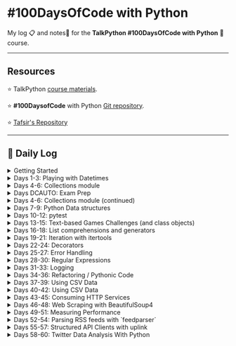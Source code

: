 # #100DaysOfCode with Python

My log :clipboard: and notes​ :notebook: for the **TalkPython #100DaysOfCode with Python** :snake: course.

---

## Resources

:star: TalkPython [course materials](https://training.talkpython.fm/courses/details/100-days-of-code-in-python).

:star: **#100DaysofCode** with Python [Git repository](https://github.com/talkpython/100daysofcode-with-python-course).

:star: [Tafsir's Repository](https://github.com/ttafsir/100-days-of-code)

---

## :calendar: Daily Log

<details><summary>Getting Started</summary>

- Course Start: [4/16/21](days/_course_start)
- Day 0: [4/17/21](days/_0)

</details>

<details><summary>Days 1-3: Playing with Datetimes</summary>

- Day 1: [4/18/21](days/_1)
- Day 2: [4/19/21](days/_2)
- Day 2a: [4/20/21](days/_2)
- Day 3: [4/21/21](days/_3)
- Day 3a: [4/22/21](days/_3)
- Day 3b: [4/23/21](days/_3)

</details>

<details><summary>Days 4-6: Collections module</summary>

- Day 4: [4/24/21](days/_4)
- Day 4a: [4/25/21](days/_4)
- Day 4b: [4/26/21](days/_4)
- Day 5: [4/27/21](days/_5#notebook-42721)
- Day 5a: [4/28/21](days/_5#tasks)
- Day 5b: [4/29/21](days/_5#tasks)
- Day 5c: [4/30/21](days/_5#rage-43021)
- Day 5d: [5/1/21](days/_5#notebook-5121)

</details>

<details><summary>Days DCAUTO: Exam Prep</summary>

:bangbang: ​Taking a two-week break from **100DaysOfCode** exercises to study for the Cisco **DCAUTO** exam :mortar_board:.  Each day of study that includes writing Python will continue the days of code streak.

- Day 1: [5/2/21](days/_dcauto#notebook-5221)
- Day 2: [5/3/21](days/_dcauto#notebook-5321)
- Day 3: [5/4/21](days/_dcauto#notebook-5421)
- Day 4: [5/5/21](days/_dcauto#notebook-5521)
- Day 5: [5/6/21](days/_dcauto#notebook-5621)
- Day 6: [5/7/21](days/_dcauto#notebook-5721)
- Day 7: [5/8/21](days/_dcauto#notebook-5821)
- Day 8: [5/9/21](days/_dcauto#notebook-5921)
- Day 9: [5/10/21](days/_dcauto#notebook-51021)
- Day 10: [5/11/21](days/_dcauto#notebook-51121)
- Day 11: [5/12/21](days/_dcauto#notebook-51221)
- Day 12: [5/13/21](days/_dcauto#notebook-51321)

</details>

<details><summary>Days 4-6: Collections module (continued)</summary>

- Day 6: [5/14/21](days/_6#notebook-51421)
- Day 6a: [5/15/21](days/_6#notebook-51521)
- Day 6b: [5/16/21](days/_6#notebook-51621)
- Day 6c: [5/17/21](days/_6#notebook-51721)
- Day 6d: [5/18/21](days/_6#notebook-51821)
- Day 6e: [5/19/21](days/_6#notebook-51921)
- Day 6f: [5/20/21](days/_6#notebook-52021)

</details>

<details><summary>Days 7-9: Python Data structures</summary>

- Day 7: [5/21/21](days/_7#notebook-52121)
- Day 7a: [5/22/21](days/_7#notebook-52221)
- Day 8: [5/23/21](days/_8)
- Day 9: [5/24/21](days/_9)

</details>

<details><summary>Days 10-12: pytest</summary>

- Day 10: [5/25/21](days/_10)
- Day 10a: [5/26/21](days/_10#notebook-52621)
- Day 10b: [5/27/21](days/_10#notebook-52721)
- Day 10c: [5/28/21](days/_10#notebook-52821)
- Day 10d: [5/29/21](days/_10#notebook-52921)
- Day 10e: [5/30/21](days/_10#notebook-53021)
- Day 10f: [5/31/21](days/_10#notebook-53121)
- Day 11: [6/1/21](days/_11)
- Day 11a: [6/2/21](days/_11#notebook-6221)
- Day 11b: [6/3/21](days/_11#notebook-6321)
- Day 11c: [6/4/21](days/_11#notebook-6421)
- Day 11d: [6/5/21](days/_11#notebook-6521)
- Day 11e: [6/6/21](days/_11#notebook-6621)
- Day 11f: [6/7/21](days/_11#notebook-6721)
- Day 11g: [6/8/21](days/_11#notebook-6821)
- Day 11h: [6/9/21](days/_11#notebook-6921)
- Day 11i: [6/10/21](days/_11#notebook-61021)
- Day 11j: [6/11/21](days/_11#notebook-61121)
- Day 11k: [6/12/21](days/_11#notebook-61221)
- Day 11l: [6/13/21](days/_11#notebook-61321)
- Day 12: [6/14/21](days/_12)
- Day 12a: [6/15/21](days/_12#notebook-61521)
- Day 12b: [6/16/21](days/_12#notebook-61621)
- Day 12c: [6/17/21](days/_12#notebook-61721)
- Day 12d: [6/18/21](days/_12#notebook-61821)

</details>

<details><summary>Days 13-15: Text-based Games Challenges (and class objects)</summary>

- Day 13: [6/19/21](days/_13)
- Day 13a: [6/20/21](days/_13#notebook-62021)
- Day 13b: [6/21/21](days/_13#notebook-62121)
- Day 13c: [6/22/21](days/_13#notebook-62221)
- Day 14: [6/23/21](days/_14)
- Day 14a: [6/24/21](days/_14#notebook-62421)
- Day 14b: [6/25/21](days/_14#notebook-62521)
- Day 14c: [6/26/21](days/_14#notebook-62621)
- Day 14d: [6/27/21](days/_14#notebook-62721)
- Day 14e: [6/28/21](days/_14#notebook-62821)
- Day 14f: [6/29/21](days/_14#notebook-62921)
- Day 14f: [6/30/21](days/_14#notebook-63021)
- Day 14g: [7/1/21](days/_14#notebook-7121)
- Day 15: [7/2/21](days/_15)
- Day 15a: [7/3/21](days/_15#notebook-7321)
- Day 15b: [7/4/21](days/_15#notebook-7421)
- Day 15c: [7/5/21](days/_15#notebook-7521)
- Day 15d: [7/6/21](days/_15#notebook-7621)
- Day 15e: [7/7/21](days/_15#notebook-7721)
- Day 15f: [7/8/21](days/_15#notebook-7821)
- Day 15g: [7/9/21](days/_15#notebook-7921)
- Day 15h: [7/10/21](days/_15#notebook-71021)
- Day 15i: [7/11/21](days/_15#notebook-71121)
- Day 15j: [7/12/21](days/_15#notebook-71221)
- Day 15k: [7/13/21](days/_15#notebook-71321)
- Day 15l: [7/14/21](days/_15#notebook-71421)
- Day 15m: [7/15/21](days/_15#notebook-71521)
- Day 15n: [7/16/21](days/_15#notebook-71621)
- Day 15o: [7/17/21](days/_15#notebook-71721)
- Day 15p: [7/18/21](days/_15#notebook-71821)
- Day 15q: [7/19/21](days/_15#notebook-71921)
- Day 15r: [7/20/21](days/_15#notebook-72021)
- Day 15s: [7/21/21](days/_15#notebook-72121)

</details>

<details><summary>Days 16-18: List comprehensions and generators</summary>

- Day 16: [7/22/21](days/_16)
- Day 16a: [7/23/21](days/_16#notebook-72321)
- Day 16b: [7/24/21](days/_16#notebook-72421)
- Day 16c: [7/25/21](days/_16#notebook-72521)
- Day 16d: [7/26/21](days/_16#notebook-72621)
- Day 17: [7/27/21](days/_17)
- Day 17a: [7/28/21](days/_17#notebook-72821)
- Day 17b: [7/29/21](days/_17#notebook-72921)
- Day 17c: [7/30/21](days/_17#notebook-73021)

```python
# Completed 105 straight days of code, before streak ended on 7/31/21.
from datetime import date
streak_start_date = date(2021, 4, 16)
streak_end_date = date(2021, 7, 30)

streak_length = (streak_end_date - streak_start_date).days
print(f'\n#100DaysofCode coding streak #1 lasted {streak_length} days.\n')
```

- Day 18: [8/1/21](days/_18)
- Day 18a: [8/2/21](days/_18#notebook-8221)

</details>

<details><summary>Days 19-21: Iteration with itertools</summary>

- Day 19: [8/3/21](days/_19)
- Day 19a: [8/4/21](days/_19#notebook-8421)
- Day 19b: [8/5/21](days/_19#notebook-8521)
- Day 19c: [8/6/21](days/_19#notebook-8621)
- Day 20: [8/7/21](days/_20)
- Day 20a: [8/8/21](days/_20#notebook-8821)
- Day 20b: [8/9/21](days/_20#notebook-8921)
- Day 21: [8/10/21](days/_21)
- Day 21a: [8/11/21](days/_21#notebook-81121)
- Day 21b: [8/12/21](days/_21#notebook-81221)

</details>

<details><summary>Days 22-24: Decorators</summary>

- Day 22: [8/13/21](days/_22)
- Day 22a: [8/14/21](days/_22#notebook-81421)
- Day 22b: [8/15/21](days/_22#notebook-81521)
- Day 23: [8/16/21](days/_23)
- Day 23a: [8/17/21](days/_23#notebook-81721)
- Day 23b: [8/18/21](days/_23#notebook-81821)
- Day 24: [8/19/21](days/_24)
- Day 24a: [8/20/21](days/_24#notebook-82021)
- Day 24b: [8/21/21](days/_24#notebook-82121)
- Day 24c: [8/22/21](days/_24#notebook-82221)
- Day 24d: [8/23/21](days/_24#notebook-82321)
- Day 24e: [8/24/21](days/_24#notebook-82421)
- Day 24f: [8/25/21](days/_24#notebook-82521)
- Day 24g: [8/26/21](days/_24#notebook-82621)
- Day 24h: [8/27/21](days/_24#notebook-82721)
- Day 24i: [8/29/21](days/_24#notebook-82921)
- Day 24j: [8/30/21](days/_24#notebook-83021)
- Day 24k: [8/31/21](days/_24#notebook-83121)
- Day 24l: [9/1/21](days/_24#notebook-9121)

</details>

<details><summary>Days 25-27: Error Handling</summary>

- Day 25: [9/2/21](days/_25)
- Day 26: [9/3/21](days/_26)
- Day 27: [9/4/21](days/_27)

</details>

<details><summary>Days 28-30: Regular Expressions</summary>

- Day 28: [9/5/21](days/_28)
- Day 28a: [9/6/21](days/_28#notebook-9621)
- Day 28b: [9/7/21](days/_28#notebook-9721)
- Day 28c: [9/8/21](days/_29#notebook-9821)
- Day 29: [9/9/21](days/_29)
- Day 29a: [9/10/21](days/_29#notebook-91021)
- Day 29b: [9/11/21](days/_29#notebook-91121)
- Day 29c: [9/12/21](days/_29#notebook-91221)
- Day 29d: [9/13/21](days/_29#notebook-91321)
- Day 29e: [9/14/21](days/_29#notebook-91421)
- Day 29f: [9/15/21](days/_29#notebook-91521)
- Day 29g: [9/16/21](days/_29#notebook-91621)
- Day 30: [9/18/21](days/_30)
- Day 30a: [9/19/21](days/_30#notebook-91921)
- Day 30b: [9/20/21](days/_30#notebook-92021)
- Day 30c: [9/21/21](days/_30#notebook-92121)

</details>

<details><summary>Days 31-33: Logging</summary>

- Day 31: [9/22/21](days/_31)
- Day 31a: [9/23/21](days/_31#notebook-92321)
- Day 31b: [9/24/21](days/_31#notebook-92421)
- Day 31c: [9/25/21](days/_31#notebook-92521)
- Day 31d: [9/26/21](days/_31#notebook-92621)
- Day 31e: [9/27/21](days/_31#notebook-92721)
- Day 31f: [9/28/21](days/_31#notebook-92821)
- Day 32: [9/29/21](days/_32)
- Day 33: [9/30/21](days/_33)
- Day 33a: [10/1/21](days/_33#notebook-10121)
- Day 33b: [10/2/21](days/_33#notebook-10221)
- Day 33c: [10/3/21](days/_33#notebook-10321)
- Day 33d: [10/4/21](days/_33#notebook-10421)
- Day 33e: [10/5/21](days/_33#notebook-10521)
- Day 33f: [10/6/21](days/_33#notebook-10621)
- Day 33g: [10/7/21](days/_33#notebook-10721)
- Day 33h: [10/8/21](days/_33#notebook-10821)
- Day 33i: [10/9/21](days/_33#notebook-10921)
- Day 33j: [10/10/21](days/_33#notebook-101021)
- Day 33k: [10/11/21](days/_33#notebook-101121)
- Day 33l: [10/12/21](days/_33#notebook-101221)
- Day 33m: [10/13/21](days/_33#notebook-101321)
- Day 33n: [10/14/21](days/_33#notebook-101421)
- Day 33o: [10/15/21](days/_33#notebook-101521)
- Day 33p: [10/16/21](days/_33#notebook-101621)
- Day 33q: [10/17/21](days/_33#notebook-101721)

</details>

<details><summary>Days 34-36: Refactoring / Pythonic Code</summary>

- Day 34: [10/19/21](days/_34)
- Day 34a: [10/20/21](days/_34#notebook-102021)
- Day 34b: [10/21/21](days/_34#notebook-102121)
- Day 34c: [10/22/21](days/_34#notebook-102221)
- Day 34d: [10/23/21](days/_34#notebook-102321)
- Days 35+36: [10/24/21](days/_35_36)
- Days 35+36a: [10/25/21](days/days/_35_36#notebook-102521)
- Days 35+36b: [10/26/21](days/days/_35_36#notebook-102621)
- Days 35+36c: [10/27/21](days/days/_35_36#notebook-102721)
- Days 35+36d: [10/28/21](days/days/_35_36#notebook-102821)

</details>

<details><summary>Days 37-39: Using CSV Data</summary>

- Day 37: [10/29/21](days/_37)
- Day 37a: [10/30/21](days/_37#notebook-103021)
- Day 37b: [10/31/21](days/_37#notebook-103121)
- Day 37c: [11/1/21](days/_37#notebook-110121)
- Days 38+39: [11/2/21](days/_38_39)
- Days 38+39a: [11/3/21](days/_38_39#notebook-11321)

</details>

<details><summary>Days 40-42: Using CSV Data</summary>

- Days 40+41: [11/4/21](days/_40_41)
- Day 42: [11/5/21](days/_42)
- Day 42a: [11/6/21](days/_42#notebook-11621)
- Day 42b: [11/7/21](days/_42#notebook-11721)
- Day 42c: [11/8/21](days/_42#notebook-11821)
- Day 42d: [11/9/21](days/_42#notebook-11921)

</details>

<details><summary>Days 43-45: Consuming HTTP Services</summary>

- Day 43: [11/10/21](days/_43)
- Day 43a: [11/11/21](days/_43#notebook-111121)
- Day 43b: [11/12/21](days/_43#notebook-111221)
- Days 44+45: [11/13/21](days/_44_45)
- Days 44+45a: [11/14/21](days/_44_45)

</details>

<details><summary>Days 46-48: Web Scraping with BeautifulSoup4</summary>

- Days 46+47+48: [11/16/21](days/_46_47_48)
- Days 46+47+48a: [11/17/21](days/_46_47_48#notebook-111721)
- Break for family trauma :sob:
- Days 46+47+48b: [11/23/21](days/_46_47_48#notebook-112321)
- Break for family trauma :sob:
- Days 46+47+48c: [11/30/21](days/_46_47_48#notebook-113021)
- Days 46+47+48d: [12/1/21](days/_46_47_48#notebook-12121)
- Days 46+47+48e: [12/1/21](days/_46_47_48)

</details>

<details><summary>Days 49-51: Measuring Performance</summary>

- Day 49: [12/2/21](days/_49)
- Day 49a: [12/3/21](days/_49#notebook-12321)
- Day 49b: [12/4/21](days/_49#notebook-12421)
- Day 49c: [12/5/21](days/_49#notebook-12521)
- Day 49d: [12/6/21](days/_49#notebook-12621)
- Break for family trauma :sob:
- Day 49e: [12/10/21](days/_49#notebook-121021)
- Days 50+51: [12/11/21](days/_50_51)

</details>

<details><summary>Days 52-54: Parsing RSS feeds with `feedparser`</summary>

- Day 52+53+54: [12/12/21](days/_52_53_54)
- Day 52+53+54a: [12/13/21](days/_52_53_54#notebook-121321)
- Day 52+53+54b: [12/14/21](days/_52_53_54#notebook-121421)
- Day 52+53+54c: [12/15/21](days/_52_53_54#notebook-121521)
- Day 52+53+54d: [12/16/21](days/_52_53_54#notebook-121621)
- Day 52+53+54e: [12/17/21](days/_52_53_54#notebook-121721)
- Day 52+53+54f: [12/18/21](days/_52_53_54#notebook-121821)
- Day 52+53+54g: [12/19/21](days/_52_53_54#notebook-121921)
- Day 52+53+54h: [12/20/21](days/_52_53_54#notebook-122021)
- Day 52+53+54i: [12/21/21](days/_52_53_54#notebook-122121)
- Day 52+53+54j: [12/22/21](days/_52_53_54#notebook-122221)
- Day 52+53+54k: [12/23/21](days/_52_53_54#notebook-122321)
- Day 52+53+54l: [12/24/21](days/_52_53_54#notebook-122421)

</details>

<details><summary>Days 55-57: Structured API Clients with uplink</summary>

- Day 55: [12/25/21](days/_55)
- Day 55a: [12/26/21](days/_55#notebook-122621)
- Day 55b: [12/27/21](days/_55#notebook-122721)
- Day 55c: [12/28/21](days/_55#notebook-122821)
- Day 55d: [12/29/21](days/_55#notebook-122921)
- Day 55e: [12/30/21](days/_55#notebook-123021)
- Day 55f: [12/31/21](days/_55#notebook-123121)
- Day 55g: [1/1/22](days/_55#notebook-1122)
- Day 55h: [1/2/22](days/_55#notebook-1222)
- Day 55i: [1/3/22](days/_55#notebook-1322)
- Day 56+57: [1/4/22](days/_56_57)
- Day 56+57a: [1/5/22](days/_56_57#notebook-1522)
- Day 56+57b: [1/6/22](days/_56_57#notebook-1622)
- Day 56+57c: [1/7/22](days/_56_57#notebook-1722)
- Day 56+57d: [1/8/22](days/_56_57#notebook-1822)
- Day 56+57e: [1/9/22](days/_56_57#notebook-1922)

</details>

<details><summary>Days 58-60: Twitter Data Analysis With Python</summary>

- Day 58: [1/10/22](days/_55)
- Day 58a: [1/11/22](days/_55#notebook-11122)
- Day 58b: [1/12/22](days/_55#notebook-11222)
- Day 58c: [1/13/22](days/_55#notebook-11322)
- Day 58d: [1/14/22](days/_55#notebook-11422)
- Day 58e: [1/15/22](days/_55#notebook-11522)
- Day 59+60: [1/16/22](days/_59_60)
- Day 59+60a: [1/17/22](days/_59_60#notebook-11722)
- Day 59+60b: [1/18/22](days/_59_60#notebook-11822)
- Day 59+60c: [1/18/22](days/_59_60#notebook-11922)
- Day 59+60d: [1/19/22](days/_59_60#notebook-12022)
- Day 59+60e: [1/20/22](days/_59_60#notebook-12122)

</details>
